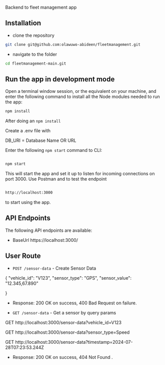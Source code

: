 Backend to fleet management app

## Installation

- clone the repository

```sh
git clone git@github.com:olawuwo-abideen/fleetmanagement.git
```

- navigate to the folder

```sh
cd fleetmanagement-main.git
```

## Run the app in development mode

Open a terminal window session, or the equivalent on your machine, and enter the following command to install all the Node modules needed to run the app:

```sh
npm install

```

After doing an `npm install` 


Create a .env file with

DB_URI = Database Name OR URL


Enter the following `npm start` command to CLI:

```sh

npm start

```

This will start the app and set it up to listen for incoming connections on port 3000. Use Postman and  to test the endpoint

```sh

http://localhost:3000

```

to start using the app.

## API Endpoints

The following API endpoints are available:

- BaseUrl https://localhost:3000/

## User Route


- `POST /sensor-data` - Create Sensor Data

{
  "vehicle_id": "V123",
  "sensor_type": "GPS",
  "sensor_value": "12.345,67.890"

}
* Response: 200 OK on success, 400 Bad Request on failure.

- `GET /sensor-data` - Get a sensor by query params 


GET http://localhost:3000/sensor-data?vehicle_id=V123

GET http://localhost:3000/sensor-data?sensor_type=Speed

GET http://localhost:3000/sensor-data?timestamp=2024-07-28T07:23:53.244Z


* Response: 200 OK on success, 404 Not Found .
